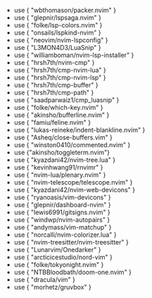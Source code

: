  - use { "wbthomason/packer.nvim" }
 - use { "glepnir/lspsaga.nvim" }
 - use { "folke/lsp-colors.nvim" }
 - use { "onsails/lspkind-nvim" }
 - use { "neovim/nvim-lspconfig" }
 - use { "L3MON4D3/LuaSnip" }
 - use { "williamboman/nvim-lsp-installer" }
 - use { "hrsh7th/nvim-cmp" }
 - use { "hrsh7th/cmp-nvim-lua" }
 - use { "hrsh7th/cmp-nvim-lsp" }
 - use { "hrsh7th/cmp-buffer" }
 - use { "hrsh7th/cmp-path" }
 - use { "saadparwaiz1/cmp_luasnip" }
 - use { "folke/which-key.nvim" }
 - use { "akinsho/bufferline.nvim" }
 - use { "famiu/feline.nvim" }
 - use { "lukas-reineke/indent-blankline.nvim" }
 - use { "Asheq/close-buffers.vim" }
 - use { "winston0410/commented.nvim" }
 - use {"akinsho/toggleterm.nvim"}
 - use { "kyazdani42/nvim-tree.lua" }
 - use { "kevinhwang91/rnvimr" }
 - use { "nvim-lua/plenary.nvim" }
 - use { "nvim-telescope/telescope.nvim" }
 - use { "kyazdani42/nvim-web-devicons" }
 - use { "ryanoasis/vim-devicons" }
 - use { "glepnir/dashboard-nvim" }
 - use { "lewis6991/gitsigns.nvim" }
 - use { "windwp/nvim-autopairs" }
 - use { "andymass/vim-matchup" }
 - use { "norcalli/nvim-colorizer.lua" }
 - use { "nvim-treesitter/nvim-treesitter" }
 - use { "Lunarvim/Onedarker" }
 - use { "arcticicestudio/nord-vim" }
 - use { "folke/tokyonight.nvim" }
 - use { "NTBBloodbath/doom-one.nvim" }
 - use { "dracula/vim" }
 - use { "morhetz/gruvbox" }
